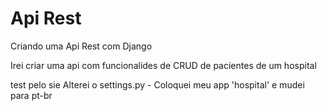 # Api Rest

 Criando uma Api Rest com Django

 Irei criar uma api com funcionalides de CRUD de pacientes de um hospital
 
 test pelo sie
 Alterei o settings.py - Coloquei meu app 'hospital' e mudei para pt-br

